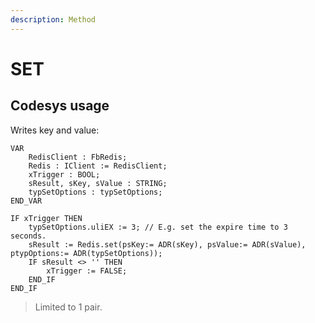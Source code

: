 ```yaml
---
description: Method
---
```


# SET

## Codesys usage

Writes key and value:

```
VAR	
	RedisClient : FbRedis;
	Redis : IClient := RedisClient;
	xTrigger : BOOL;
	sResult, sKey, sValue : STRING;
	typSetOptions : typSetOptions;
END_VAR
```

```
IF xTrigger THEN	
	typSetOptions.uliEX := 3; // E.g. set the expire time to 3 seconds.
	sResult := Redis.set(psKey:= ADR(sKey), psValue:= ADR(sValue), ptypOptions:= ADR(typSetOptions));
	IF sResult <> '' THEN
		xTrigger := FALSE;
	END_IF
END_IF	 	 
```

> Limited to 1 pair.
